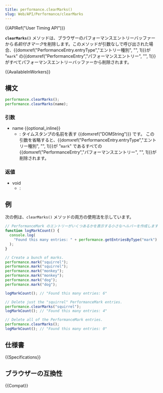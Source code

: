```yaml
---
title: performance.clearMarks()
slug: Web/API/Performance/clearMarks
---
```


{{APIRef("User Timing API")}}

**`clearMarks()`** メソッドは、ブラウザーのパフォーマンスエントリーバッファーから*名前付きマーク*を削除します。このメソッドが引数なしで呼び出された場合、{{domxref("PerformanceEntry.entryType","エントリー種別", "", 1)}}が "`mark`" の{{domxref("PerformanceEntry","パフォーマンスエントリー", "", 1)}}がすべてパフォーマンスエントリーバッファーから削除されます。

{{AvailableInWorkers}}

## 構文

```js
performance.clearMarks();
performance.clearMarks(name);
```

### 引数

- name {{optional_inline}}
  - : タイムスタンプの名前を表す {{domxref("DOMString")}} です。 この引数を省略すると、{{domxref("PerformanceEntry.entryType","エントリー種別", "", 1)}}が "`mark`" であるすべての{{domxref("PerformanceEntry","パフォーマンスエントリー", "", 1)}}が削除されます。

### 返値

- void
  - :

## 例

次の例は、`clearMarks()` メソッドの両方の使用法を示しています。

```js
// PerformanceMark のエントリーがいくつあるかを表示する小さなヘルパーを作成します。
function logMarkCount() {
  console.log(
    "Found this many entries: " + performance.getEntriesByType("mark").length,
  );
}

// Create a bunch of marks.
performance.mark("squirrel");
performance.mark("squirrel");
performance.mark("monkey");
performance.mark("monkey");
performance.mark("dog");
performance.mark("dog");

logMarkCount(); // "Found this many entries: 6"

// Delete just the "squirrel" PerformanceMark entries.
performance.clearMarks("squirrel");
logMarkCount(); // "Found this many entries: 4"

// Delete all of the PerformanceMark entries.
performance.clearMarks();
logMarkCount(); // "Found this many entries: 0"
```

## 仕様書

{{Specifications}}

## ブラウザーの互換性

{{Compat}}
